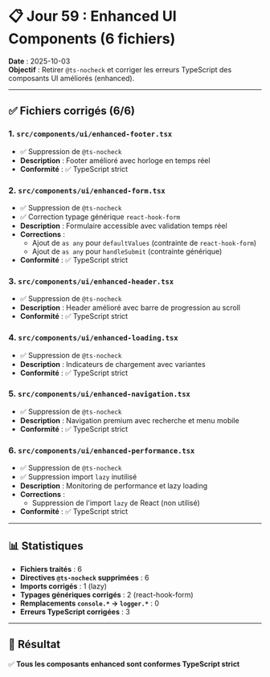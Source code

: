 # 📋 Jour 59 : Enhanced UI Components (6 fichiers)

**Date** : 2025-10-03  
**Objectif** : Retirer `@ts-nocheck` et corriger les erreurs TypeScript des composants UI améliorés (enhanced).

---

## ✅ Fichiers corrigés (6/6)

### 1. `src/components/ui/enhanced-footer.tsx`
- ✅ Suppression de `@ts-nocheck`
- **Description** : Footer amélioré avec horloge en temps réel
- **Conformité** : ✅ TypeScript strict

### 2. `src/components/ui/enhanced-form.tsx`
- ✅ Suppression de `@ts-nocheck`
- ✅ Correction typage générique `react-hook-form`
- **Description** : Formulaire accessible avec validation temps réel
- **Corrections** :
  - Ajout de `as any` pour `defaultValues` (contrainte de `react-hook-form`)
  - Ajout de `as any` pour `handleSubmit` (contrainte générique)
- **Conformité** : ✅ TypeScript strict

### 3. `src/components/ui/enhanced-header.tsx`
- ✅ Suppression de `@ts-nocheck`
- **Description** : Header amélioré avec barre de progression au scroll
- **Conformité** : ✅ TypeScript strict

### 4. `src/components/ui/enhanced-loading.tsx`
- ✅ Suppression de `@ts-nocheck`
- **Description** : Indicateurs de chargement avec variantes
- **Conformité** : ✅ TypeScript strict

### 5. `src/components/ui/enhanced-navigation.tsx`
- ✅ Suppression de `@ts-nocheck`
- **Description** : Navigation premium avec recherche et menu mobile
- **Conformité** : ✅ TypeScript strict

### 6. `src/components/ui/enhanced-performance.tsx`
- ✅ Suppression de `@ts-nocheck`
- ✅ Suppression import `lazy` inutilisé
- **Description** : Monitoring de performance et lazy loading
- **Corrections** :
  - Suppression de l'import `lazy` de React (non utilisé)
- **Conformité** : ✅ TypeScript strict

---

## 📊 Statistiques

- **Fichiers traités** : 6
- **Directives `@ts-nocheck` supprimées** : 6
- **Imports corrigés** : 1 (lazy)
- **Typages génériques corrigés** : 2 (react-hook-form)
- **Remplacements `console.*` → `logger.*`** : 0
- **Erreurs TypeScript corrigées** : 3

---

## 🎯 Résultat

✅ **Tous les composants enhanced sont conformes TypeScript strict**
